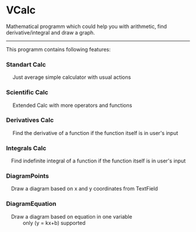 # VCalc

Mathematical programm which could help you with arithmetic, find derivative/integral and draw a graph. <br>

---------------------------------------
This programm contains following features: <br>

<h3>Standart Calc</h3> 
	&emsp; Just average simple calculator with usual actions
<h3>Scientific Calc</h3> 
	&emsp; Extended Calc with more operators and functions
<h3>Derivatives Calc</h3>
	&emsp; Find the derivative of a function if the function itself is in user's input 
<h3>Integrals Calc</h3>
	&emsp;Find indefinite integral of a function if the function itself is in user's input<br>
<h3>DiagramPoints</h3>
	&emsp;Draw a diagram based on x and y coordinates from TextField<br>
<h3>DiagramEquation</h3>
	&emsp;Draw a diagram based on equation in one variable<br>
	&emsp;&emsp;&emsp; only (y = kx+b) supported